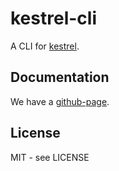 # kestrel-cli

A CLI for [kestrel](https://github.com/kestrel-org/kestrel).

## Documentation

We have a [github-page](https://kestrel-org.github.io/).

## License

MIT - see LICENSE
